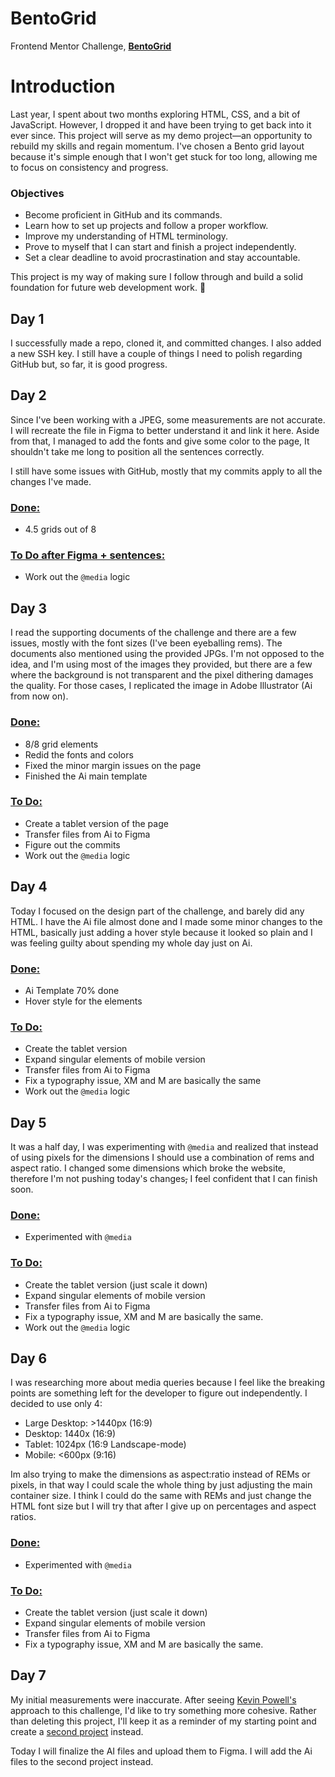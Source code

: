 # BentoGrid
Frontend Mentor Challenge, [**BentoGrid**](https://www.frontendmentor.io/challenges/bento-grid-RMydElrlOj)

# Introduction

Last year, I spent about two months exploring HTML, CSS, and a bit of JavaScript. However, I dropped it and have been trying to get back into it ever since. This project will serve as my demo project—an opportunity to rebuild my skills and regain momentum. I've chosen a Bento grid layout because it's simple enough that I won't get stuck for too long, allowing me to focus on consistency and progress.

### Objectives

- Become proficient in GitHub and its commands.
- Learn how to set up projects and follow a proper workflow.
- Improve my understanding of HTML terminology.
- Prove to myself that I can start and finish a project independently.
- Set a clear deadline to avoid procrastination and stay accountable.

This project is my way of making sure I follow through and build a solid foundation for future web development work. 🚀

## Day 1

I successfully made a repo, cloned it, and committed changes. I also added a new SSH key. I still have a couple of things I need to polish regarding GitHub but, so far, it is good progress.

## Day 2

Since I've been working with a JPEG, some measurements are not accurate. I will recreate the file in Figma to better understand it and link it here. Aside from that, I managed to add the fonts and give some color to the page, It shouldn't take me long to position all the sentences correctly.

I still have some issues with GitHub, mostly that my commits apply to all the changes I've made.

### <ins>Done:</ins>
- 4.5 grids out of 8

### <ins>To Do after Figma + sentences:</ins>
- Work out the `@media` logic

## Day 3

I read the supporting documents of the challenge and there are a few issues, mostly with the font sizes (I've been eyeballing rems). The documents also mentioned using the provided JPGs. I'm not opposed to the idea, and I'm using most of the images they provided, but there are a few where the background is not transparent and the pixel dithering damages the quality. For those cases, I replicated the image in Adobe Illustrator (Ai from now on).

### <ins>Done:</ins>
- 8/8 grid elements
- Redid the fonts and colors
- Fixed the minor margin issues on the page
- Finished the Ai main template

### <ins>To Do:</ins>
- Create a tablet version of the page
- Transfer files from Ai to Figma
- Figure out the commits
- Work out the `@media` logic

## Day 4

Today I focused on the design part of the challenge, and barely did any HTML. I have the Ai file almost done and I made some minor changes to the HTML, basically just adding a hover style because it looked so plain and I was feeling guilty about spending my whole day just on Ai.

### <ins>Done:</ins>
- Ai Template 70% done
- Hover style for the elements

### <ins>To Do:</ins>
- Create the tablet version
- Expand singular elements of mobile version
- Transfer files from Ai to Figma
- Fix a typography issue, XM and M are basically the same
- Work out the `@media` logic

## Day 5

It was a half day, I was experimenting with `@media` and realized that instead of using pixels for the dimensions I should use a combination of rems and aspect ratio. I changed some dimensions which broke the website, therefore I'm not pushing today's changes~~,~~ I feel confident that I can finish soon.

### <ins>Done:</ins>
- Experimented with `@media`

### <ins>To Do:</ins>
- Create the tablet version (just scale it down)
- Expand singular elements of mobile version
- Transfer files from Ai to Figma
- Fix a typography issue, XM and M are basically the same.
- Work out the `@media` logic

## Day 6

I was researching more about media queries because I feel like the breaking points are something left for the developer to figure out independently. I decided to use only 4:
- Large Desktop: >1440px (16:9)
- Desktop: 1440x (16:9)
- Tablet: 1024px (16:9 Landscape-mode)
- Mobile: <600px (9:16)

Im also trying to make the dimensions as aspect:ratio instead of REMs or pixels, in that way I could scale the whole thing by just adjusting the main container size. I think I could do the same with REMs and just change the HTML font size but I will try that after I give up on percentages and aspect ratios.

### <ins>Done:</ins>
- Experimented with `@media`

### <ins>To Do:</ins>
- Create the tablet version (just scale it down)
- Expand singular elements of mobile version
- Transfer files from Ai to Figma
- Fix a typography issue, XM and M are basically the same.

## Day 7

My initial measurements were inaccurate. After seeing [Kevin Powell's](https://www.youtube.com/watch?v=h4dHvo09cG4) approach to this challenge, I'd like to try something more cohesive. Rather than deleting this project, I'll keep it as a reminder of my starting point and create a [second project](https://www.frontendmentor.io/challenges/bento-grid-RMydElrlOj) instead.

Today I will finalize the AI files and upload them to Figma. I will add the Ai files to the second project instead.
